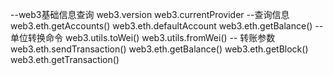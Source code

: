 
--web3基础信息查询
web3.version
web3.currentProvider
--查询信息
web3.eth.getAccounts()
web3.eth.defaultAccount
web3.eth.getBalance()
--单位转换命令
web3.utils.toWei()
web3.utils.fromWei()
-- 转账参数
web3.eth.sendTransaction()
web3.eth.getBalance()
web3.eth.getBlock()
web3.eth.getTransaction()

